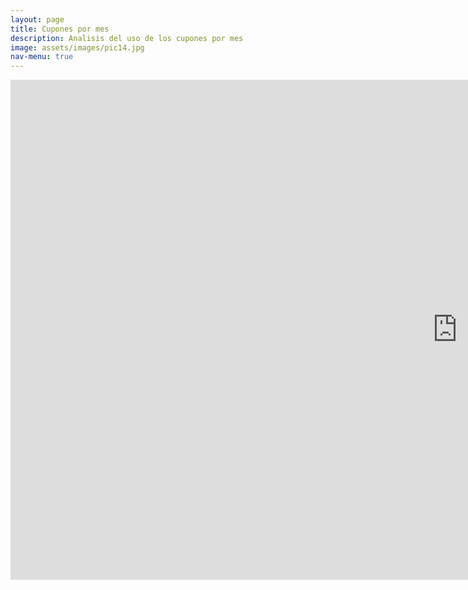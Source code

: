 ```yaml
---
layout: page
title: Cupones por mes
description: Analisis del uso de los cupones por mes
image: assets/images/pic14.jpg
nav-menu: true
---
```


<section id="one">
<iframe width="1430px" height="800px" style="border:none;"  src="https://public.tableau.com/views/banco_rio_cupones_por_mes/CuponesMesActual?:showVizHome=no&:embed=true" name="iframe_a"></iframe>
</section>
